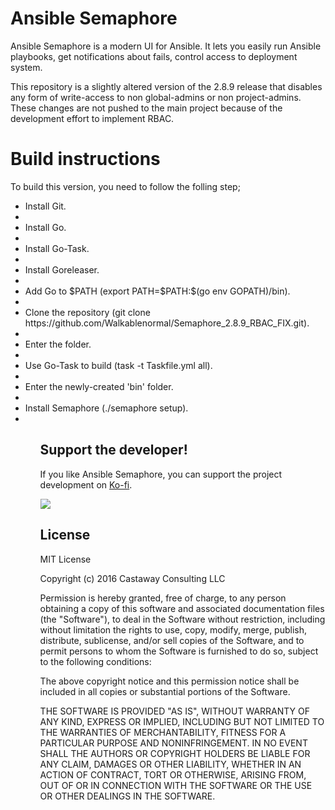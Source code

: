 # Ansible Semaphore

Ansible Semaphore is a modern UI for Ansible. It lets you easily run Ansible playbooks, get notifications about fails, control access to deployment system.

This repository is a slightly altered version of the 2.8.9 release that disables any form of write-access to non global-admins or non project-admins. These changes are not pushed to the main project because of the development effort to implement RBAC.

# Build instructions

To build this version, you need to follow the folling step;

<ul>
  <li>Install Git.<li>
  <li>Install Go.<li>
  <li>Install Go-Task.<li>
  <li>Install Goreleaser.<li>
  <li>Add Go to $PATH (export PATH=$PATH:$(go env GOPATH)/bin).<li>
  <li>Clone the repository (git clone https://github.com/Walkablenormal/Semaphore_2.8.9_RBAC_FIX.git).<li>
  <li>Enter the folder.<li>
  <li>Use Go-Task to build (task -t Taskfile.yml all).<li>
  <li>Enter the newly-created 'bin' folder.<li>
  <li>Install Semaphore (./semaphore setup).<li>
<ul>

## Support the developer!

If you like Ansible Semaphore, you can support the project development on [Ko-fi](https://ko-fi.com/fiftin).

[<img src="https://user-images.githubusercontent.com/914224/203517453-4febf7f6-debb-4be9-b6a2-a3b19f5d9f9a.png">](https://ko-fi.com/fiftin)

## License

MIT License

Copyright (c) 2016 Castaway Consulting LLC

Permission is hereby granted, free of charge, to any person obtaining a copy
of this software and associated documentation files (the "Software"), to deal
in the Software without restriction, including without limitation the rights
to use, copy, modify, merge, publish, distribute, sublicense, and/or sell
copies of the Software, and to permit persons to whom the Software is
furnished to do so, subject to the following conditions:

The above copyright notice and this permission notice shall be included in all
copies or substantial portions of the Software.

THE SOFTWARE IS PROVIDED "AS IS", WITHOUT WARRANTY OF ANY KIND, EXPRESS OR
IMPLIED, INCLUDING BUT NOT LIMITED TO THE WARRANTIES OF MERCHANTABILITY,
FITNESS FOR A PARTICULAR PURPOSE AND NONINFRINGEMENT. IN NO EVENT SHALL THE
AUTHORS OR COPYRIGHT HOLDERS BE LIABLE FOR ANY CLAIM, DAMAGES OR OTHER
LIABILITY, WHETHER IN AN ACTION OF CONTRACT, TORT OR OTHERWISE, ARISING FROM,
OUT OF OR IN CONNECTION WITH THE SOFTWARE OR THE USE OR OTHER DEALINGS IN THE
SOFTWARE.
